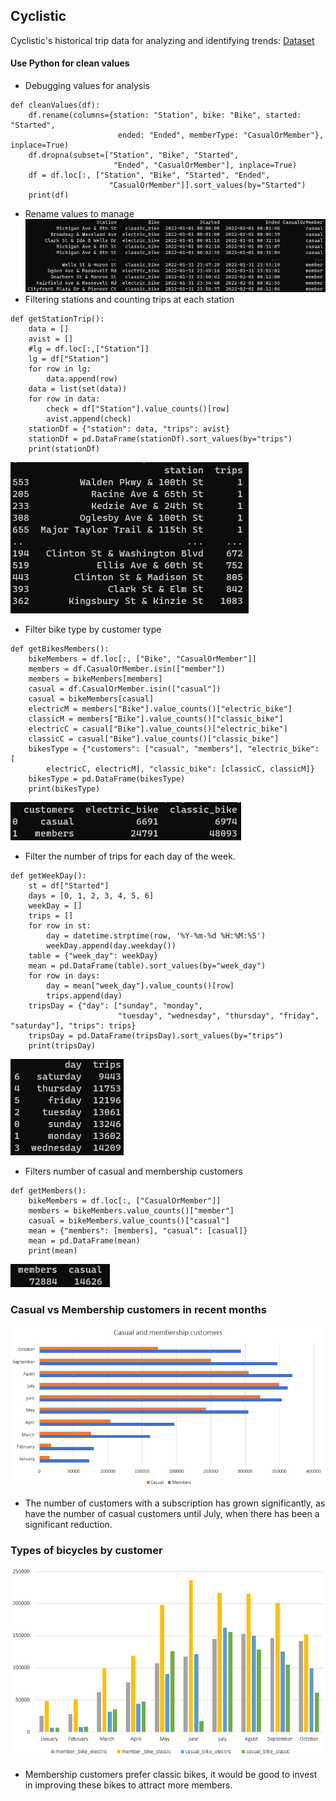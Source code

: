 ## Cyclistic
 Cyclistic's historical trip data for analyzing and identifying trends: [Dataset](https://divvy-tripdata.s3.amazonaws.com/index.html)

#### Use Python for clean values
- Debugging values for analysis
````(python)
def cleanValues(df):
    df.rename(columns={station: "Station", bike: "Bike", started: "Started",
                        ended: "Ended", memberType: "CasualOrMember"}, inplace=True)
    df.dropna(subset=["Station", "Bike", "Started",
                       "Ended", "CasualOrMember"], inplace=True)
    df = df.loc[:, ["Station", "Bike", "Started", "Ended",
                      "CasualOrMember"]].sort_values(by="Started")
    print(df)
````
- Rename values to manage
![image](src/spreadsheet/2_1.png)
- Filtering stations and counting trips at each station
````(python)
def getStationTrip():
    data = []
    avist = []
    #lg = df.loc[:,["Station"]]
    lg = df["Station"]
    for row in lg:
        data.append(row)
    data = list(set(data))
    for row in data:
        check = df["Station"].value_counts()[row]
        avist.append(check)
    stationDf = {"station": data, "trips": avist}
    stationDf = pd.DataFrame(stationDf).sort_values(by="trips")
    print(stationDf)
````
![image](src/spreadsheet/2_2.png)
- Filter bike type by customer type
````(python)
def getBikesMembers():
    bikeMembers = df.loc[:, ["Bike", "CasualOrMember"]]
    members = df.CasualOrMember.isin(["member"])
    members = bikeMembers[members]
    casual = df.CasualOrMember.isin(["casual"])
    casual = bikeMembers[casual]
    electricM = members["Bike"].value_counts()["electric_bike"]
    classicM = members["Bike"].value_counts()["classic_bike"]
    electricC = casual["Bike"].value_counts()["electric_bike"]
    classicC = casual["Bike"].value_counts()["classic_bike"]
    bikesType = {"customers": ["casual", "members"], "electric_bike": [
        electricC, electricM], "classic_bike": [classicC, classicM]}
    bikesType = pd.DataFrame(bikesType)
    print(bikesType)
````
![image](src/spreadsheet/2_3.png)
- Filter the number of trips for each day of the week.
````(python)
def getWeekDay():
    st = df["Started"]
    days = [0, 1, 2, 3, 4, 5, 6]
    weekDay = []
    trips = []
    for row in st:
        day = datetime.strptime(row, '%Y-%m-%d %H:%M:%S')
        weekDay.append(day.weekday())
    table = {"week_day": weekDay}
    mean = pd.DataFrame(table).sort_values(by="week_day")
    for row in days:
        day = mean["week_day"].value_counts()[row]
        trips.append(day)
    tripsDay = {"day": ["sunday", "monday",
                        "tuesday", "wednesday", "thursday", "friday", "saturday"], "trips": trips}
    tripsDay = pd.DataFrame(tripsDay).sort_values(by="trips")
    print(tripsDay)
````
![image](src/spreadsheet/2_4.png)
- Filters number of casual and membership customers
````(python)
def getMembers():
    bikeMembers = df.loc[:, ["CasualOrMember"]]
    members = bikeMembers.value_counts()["member"]
    casual = bikeMembers.value_counts()["casual"]
    mean = {"members": [members], "casual": [casual]}
    mean = pd.DataFrame(mean)
    print(mean)
````
![image](src/spreadsheet/2_5.png)
### Casual vs Membership customers in recent months
![image](src/spreadsheet/2_6.png)
- The number of customers with a subscription has grown significantly, as have the number of casual customers until July, when there has been a significant reduction.

### Types of bicycles by customer
![image](src/spreadsheet/2_7.png)
- Membership customers prefer classic bikes, it would be good to invest in improving these bikes to attract more members.